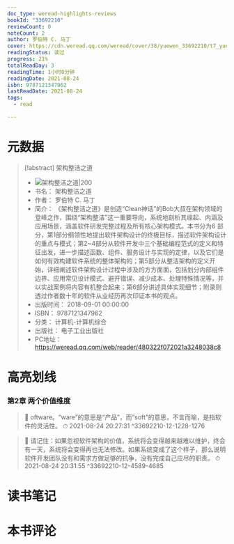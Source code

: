 ```yaml
---
doc_type: weread-highlights-reviews
bookId: "33692210"
reviewCount: 0
noteCount: 2
author: 罗伯特 C. 马丁
cover: https://cdn.weread.qq.com/weread/cover/38/yuewen_33692210/t7_yuewen_336922101681461600.jpg
readingStatus: 读过
progress: 21%
totalReadDay: 3
readingTime: 1小时0分钟
readingDate: 2021-08-24
isbn: 9787121347962
lastReadDate: 2021-08-24
tags:
  - read

---
```

# 元数据
> [!abstract] 架构整洁之道
> - ![ 架构整洁之道|200](https://cdn.weread.qq.com/weread/cover/38/yuewen_33692210/t7_yuewen_336922101681461600.jpg)
> - 书名： 架构整洁之道
> - 作者： 罗伯特 C. 马丁
> - 简介： 《架构整洁之道》是创造“Clean神话”的Bob大叔在架构领域的登峰之作，围绕“架构整洁”这一重要导向，系统地剖析其缘起、内涵及应用场景，涵盖软件研发完整过程及所有核心架构模式。本书分为6 部分，第1部分纲领性地提出软件架构设计的终极目标，描述软件架构设计的重点与模式；第2~4部分从软件开发中三个基础编程范式的定义和特征出发，进一步描述函数、组件、服务设计与实现的定律，以及它们是如何有效构建软件系统的整体架构的；第5部分从整洁架构的定义开始，详细阐述软件架构设计过程中涉及的方方面面，包括划分内部组件边界、应用常见设计模式、避开错误、减少成本、处理特殊情况等，并以实战案例将内容有机整合起来；第6部分讲述具体实现细节；附录则透过作者数十年的软件从业经历再次印证本书的观点。
> - 出版时间： 2018-09-01 00:00:00
> - ISBN： 9787121347962
> - 分类： 计算机-计算机综合
> - 出版社： 电子工业出版社
> - PC地址：https://weread.qq.com/web/reader/480322f072021a3248038c8

# 高亮划线

### 第2章 两个价值维度

> 📌 oftware。“ware”的意思是“产品”，而“soft”的意思，不言而喻，是指软件的灵活性。 
> ⏱ 2021-08-24 20:27:31 ^33692210-12-1228-1276

> 📌 请记住：如果忽视软件架构的价值，系统将会变得越来越难以维护，终会有一天，系统将会变得再也无法修改。如果系统变成了这个样子，那么说明软件开发团队没有和需求方做足够的抗争，没有完成自己应尽的职责。 
> ⏱ 2021-08-24 20:31:55 ^33692210-12-4589-4685

# 读书笔记

# 本书评论


